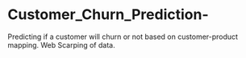 # Customer_Churn_Prediction-
Predicting if a customer will churn or not based on customer-product mapping. Web Scarping of data. 
